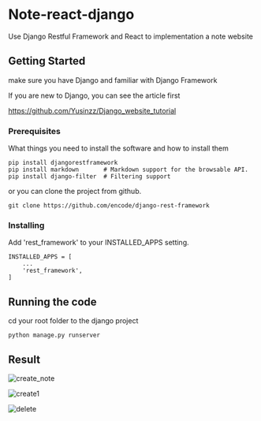 # Note-react-django

Use Django Restful Framework and React to implementation a note website

## Getting Started 

make sure you have Django and familiar with Django Framework 

If you are new to Django, you can see the article first

https://github.com/Yusinzz/Django_website_tutorial

### Prerequisites

What things you need to install the software and how to install them

```
pip install djangorestframework
pip install markdown       # Markdown support for the browsable API.
pip install django-filter  # Filtering support
```

or you can clone the project from github.

```
git clone https://github.com/encode/django-rest-framework
```

### Installing
Add 'rest_framework' to your INSTALLED_APPS setting.

```
INSTALLED_APPS = [
    ...
    'rest_framework',
]
```

## Running the code

cd your root folder to the django project 

```
python manage.py runserver
```

## Result

![create_note](https://github.com/Yusinzz/Note-react-django/assets/34501891/ee3a8ce3-ffbc-4d6a-a8f5-9c1cb95fdcb3)

![create1](https://github.com/Yusinzz/Note-react-django/assets/34501891/c7649378-fa6d-44c8-9a2a-7f75db8c022f)

![delete](https://github.com/Yusinzz/Note-react-django/assets/34501891/2a4ab83f-33b1-4447-9f25-c91427da5159)


